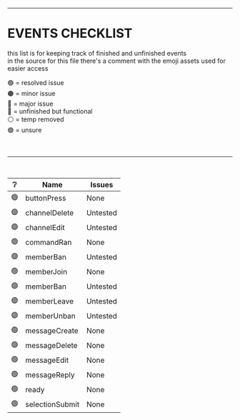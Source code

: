 [assets]: <> ( 
  🟢
  🟠
  🔴
  🔵
  ⚪
  🟣
)


---


# EVENTS CHECKLIST
this list is for keeping track of finished and unfinished events<br>
in the source for this file there's a comment with the emoji assets used for easier access

🟢 = resolved issue<br>
🟠 = minor issue<br>
🔴 = major issue<br>
🔵 = unfinished but functional<br>
⚪ = temp removed<br>
🟣 = unsure<br>

<br>

---

<br>

| ❔ | Name | Issues |
| - | - | - |
| 🟢 | buttonPress | None |
| 🟣 | channelDelete | Untested |
| 🟣 | channelEdit | Untested |
| 🟢 | commandRan | None |
| 🟣 | memberBan | Untested |
| 🟢 | memberJoin | None |
| 🟣 | memberBan | Untested |
| 🟣 | memberLeave | Untested |
| 🟣 | memberUnban | Untested |
| 🟢 | messageCreate | None |
| 🟢 | messageDelete | None |
| 🟢 | messageEdit | None |
| 🟢 | messageReply | None |
| 🟢 | ready | None |
| 🟢 | selectionSubmit | None |
